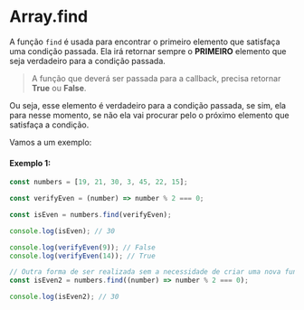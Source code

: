 # Array.find

A função `find` é usada para encontrar o primeiro elemento que satisfaça uma condição passada. Ela irá retornar sempre o **PRIMEIRO** elemento que seja verdadeiro para a condição passada.

>A função que deverá ser passada para a callback, precisa retornar **True** ou **False**.

Ou seja, esse elemento é verdadeiro para a condição passada, se sim, ela para nesse momento, se não ela vai procurar pelo o próximo elemento que satisfaça a condição.

Vamos a um exemplo:

#### Exemplo 1:
```javascript
const numbers = [19, 21, 30, 3, 45, 22, 15];

const verifyEven = (number) => number % 2 === 0;

const isEven = numbers.find(verifyEven);

console.log(isEven); // 30

console.log(verifyEven(9)); // False
console.log(verifyEven(14)); // True

// Outra forma de ser realizada sem a necessidade de criar uma nova função.
const isEven2 = numbers.find((number) => number % 2 === 0);

console.log(isEven2); // 30
```
